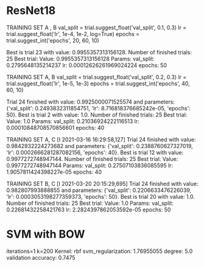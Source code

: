 # ResNet18

TRAINING SET A , B 
val_split = trial.suggest_float('val_split', 0.1, 0.3)
lr = trial.suggest_float('lr', 1e-4, 1e-2, log=True)
epochs = trial.suggest_int('epochs', 20, 60, 10)

Best is trial 23 with value: 0.9955357313156128.
Number of finished trials: 25
Best trial:
  Value: 0.9955357313156128
  Params:
    val_split: 0.2795648135214237
    lr: 0.00012626261969024224
    epochs: 50

TRAINING SET A, B
val_split = trial.suggest_float('val_split', 0.2, 0.3)
lr = trial.suggest_float('lr', 1e-5, 1e-3)
epochs = trial.suggest_int('epochs', 40, 60, 10)

Trial 24 finished with value: 0.9925000071525574 and parameters: {'val_split': 0.2493832311854751, 'lr': 8.716818376685242e-05, 'epochs': 50}. Best is trial 2 with value: 1.0.
Number of finished trials: 25
Best trial:
  Value: 1.0
  Params:
    val_split: 0.21036924222116513
    lr: 0.00010848708570856601
    epochs: 40

TRAINING SET A, C
[I 2021-03-16 16:29:58,127] Trial 24 finished with value: 0.9842932224273682 and parameters: {'val_split': 0.2388760627327019, 'lr': 0.0002666281287082156, 'epochs': 40}. Best is trial 12 with value: 0.9977272748947144.
Number of finished trials: 25
Best trial:
  Value: 0.9977272748947144
  Params:
    val_split: 0.27507103836085595
    lr: 1.9057811424398227e-05
    epochs: 40


TRAINING SET B, C
[I 2021-03-20 20:15:29,695] Trial 24 finished with value: 0.982807993888855 and parameters: {'val_split': 0.2206633476226039, 'lr': 0.0003053198277359373, 'epochs': 50}. Best is trial 20 with value: 1.0.
Number of finished trials: 25
Best trial:
  Value: 1.0
  Params:
    val_split: 0.22681432258421763
    lr: 2.2824397862053592e-05
    epochs: 50

# SVM with BOW
iterations=1
k=200
Kernel: rbf
svm_regularization: 1.76955055
degree: 5.0
validation accuracy: 0.7475


